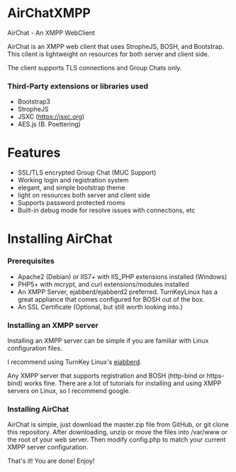 # AirChatXMPP
AirChat - An XMPP WebClient

AirChat is an XMPP web client that uses StropheJS, BOSH, and Bootstrap. This client is lightweight on resources for both server and client side. 

The client supports TLS connections and Group Chats only.

### Third-Party extensions or libraries used

- Bootstrap3
- StropheJS
- JSXC (https://jsxc.org)
- AES.js (B. Poettering)

# Features

- SSL/TLS encrypted Group Chat (MUC Support)
- Working login and registration system
- elegant, and simple bootstrap theme
- light on resources both server and client side
- Supports password protected rooms
- Built-in debug mode for resolve issues with connections, etc



# Installing AirChat

### Prerequisites

- Apache2 (Debian) or IIS7+ with IIS_PHP extensions installed (Windows)
- PHP5+ with mcrypt, and curl extensions/modules installed
- An XMPP Server, ejabberd/ejabberd2 preferred. TurnKeyLinux has a great appliance that comes configured for BOSH out of the box.
- An SSL Certificate (Optional, but still worth looking into.)

### Installing an XMPP server

Installing an XMPP server can be simple if you are familiar with Linux configuration files.

I recommend using TurnKey Linux's [ejabberd](https://www.turnkeylinux.org/ejabberd).

Any XMPP server that supports registration and BOSH (http-bind or https-bind) works fine. There are a lot of tutorials for installing and using XMPP servers on Linux, so I recommend google.

### Installing AirChat

AirChat is simple, just download the master.zip file from GitHub, or git clone this repository.
After downloading, unzip or move the files into /var/www or the root of your web server. Then modify config.php to match your current XMPP server configuration.

That's it! You are done! Enjoy!

